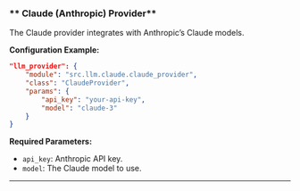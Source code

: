 ### ** Claude (Anthropic) Provider**
The Claude provider integrates with Anthropic’s Claude models.

**Configuration Example:**
```json
"llm_provider": {
    "module": "src.llm.claude.claude_provider",
    "class": "ClaudeProvider",
    "params": {
        "api_key": "your-api-key",
        "model": "claude-3"
    }
}
```

**Required Parameters:**
- `api_key`: Anthropic API key.
- `model`: The Claude model to use.

---

